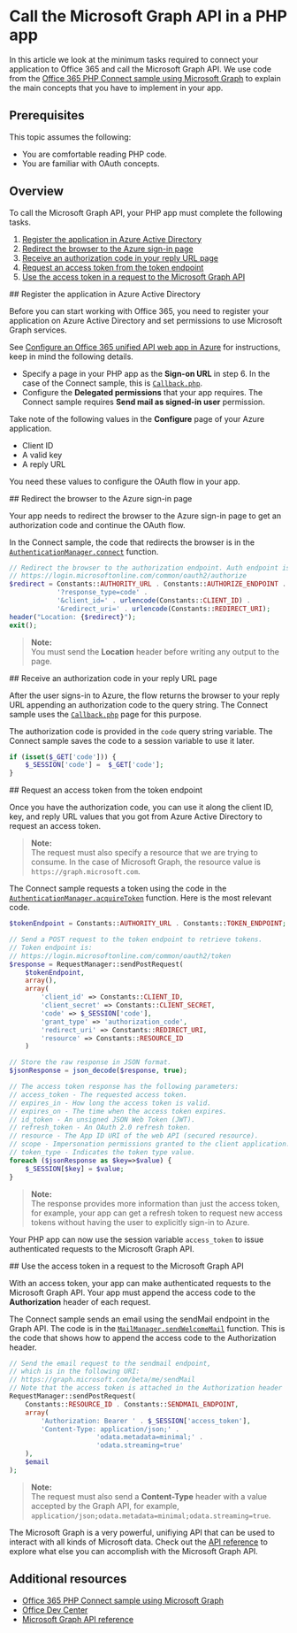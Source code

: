 # Call the Microsoft Graph API in a PHP app 

In this article we look at the minimum tasks required to connect your application to Office 365 and call the Microsoft Graph API. We use code from the [Office 365 PHP Connect sample using Microsoft Graph](https://github.com/OfficeDev/O365-PHP-Unified-API-Connect) to explain the main concepts that you have to implement in your app.

##  Prerequisites

This topic assumes the following:

* You are comfortable reading PHP code.
* You are familiar with OAuth concepts.

## Overview

To call the Microsoft Graph API, your PHP app must complete the following tasks.

1. [Register the application in Azure Active Directory](#register)
2. [Redirect the browser to the Azure sign-in page](#redirect)
3. [Receive an authorization code in your reply URL page](#authcode)
4. [Request an access token from the token endpoint](#accesstoken)
5. [Use the access token in a request to the Microsoft Graph API](#request) 

<a name="register"/>
## Register the application in Azure Active Directory

Before you can start working with Office 365, you need to register your application on Azure Active Directory and set permissions to use Microsoft Graph services.

See  [Configure an Office 365 unified API web app in Azure](https://msdn.microsoft.com/office/office365/HowTo/get-started-with-office-365-unified-api#msg_configure_web_app) for instructions, keep in mind the following details.

* Specify a page in your PHP app as the **Sign-on URL** in step 6. In the case of the Connect sample, this is [`Callback.php`](https://github.com/OfficeDev/O365-PHP-Unified-API-Connect/blob/master/app/Callback.php).
* Configure the **Delegated permissions** that your app requires. The Connect sample requires **Send mail as signed-in user** permission.

Take note of the following values in the **Configure** page of your Azure application.

* Client ID
* A valid key
* A reply URL

You need these values to configure the OAuth flow in your app.

<a name="redirect"/>
## Redirect the browser to the Azure sign-in page

Your app needs to redirect the browser to the Azure sign-in page to get an authorization code and continue the OAuth flow.

In the Connect sample, the code that redirects the browser is in the [`AuthenticationManager.connect`](https://github.com/OfficeDev/O365-PHP-Unified-API-Connect/blob/master/app/AuthenticationManager.php#L49) function.

```php
// Redirect the browser to the authorization endpoint. Auth endpoint is
// https://login.microsoftonline.com/common/oauth2/authorize
$redirect = Constants::AUTHORITY_URL . Constants::AUTHORIZE_ENDPOINT . 
            '?response_type=code' . 
            '&client_id=' . urlencode(Constants::CLIENT_ID) . 
            '&redirect_uri=' . urlencode(Constants::REDIRECT_URI);
header("Location: {$redirect}");
exit();
```

> **Note:** <br />
> You must send the **Location** header before writing any output to the page.

<a name="authcode"/>
## Receive an authorization code in your reply URL page

After the user signs-in to Azure, the flow returns the browser to your reply URL appending an authorization code to the query string. The Connect sample uses the [`Callback.php`](https://github.com/OfficeDev/O365-PHP-Unified-API-Connect/blob/master/app/Callback.php) page for this purpose.

The authorization code is provided in the `code` query string variable. The Connect sample saves the code to a session variable to use it later.

```php
if (isset($_GET['code'])) {
    $_SESSION['code'] =  $_GET['code'];
}
```

<a name="accesstoken"/>
## Request an access token from the token endpoint

Once you have the authorization code, you can use it along the client ID, key, and reply URL values that you got from Azure Active Directory to request an access token. 

> **Note:** <br />
> The request must also specify a resource that we are trying to consume. In the case of Microsoft Graph, the resource value is `https://graph.microsoft.com`.

The Connect sample requests a token using the code in the [`AuthenticationManager.acquireToken`](https://github.com/OfficeDev/O365-PHP-Unified-API-Connect/blob/master/app/AuthenticationManager.php#L70) function. Here is the most relevant code.

```php
$tokenEndpoint = Constants::AUTHORITY_URL . Constants::TOKEN_ENDPOINT;

// Send a POST request to the token endpoint to retrieve tokens.
// Token endpoint is:
// https://login.microsoftonline.com/common/oauth2/token
$response = RequestManager::sendPostRequest(
    $tokenEndpoint, 
    array(),
    array(
        'client_id' => Constants::CLIENT_ID,
        'client_secret' => Constants::CLIENT_SECRET,
        'code' => $_SESSION['code'],
        'grant_type' => 'authorization_code',
        'redirect_uri' => Constants::REDIRECT_URI,
        'resource' => Constants::RESOURCE_ID
    )

// Store the raw response in JSON format.
$jsonResponse = json_decode($response, true);

// The access token response has the following parameters:
// access_token - The requested access token.
// expires_in - How long the access token is valid.
// expires_on - The time when the access token expires.
// id_token - An unsigned JSON Web Token (JWT).
// refresh_token - An OAuth 2.0 refresh token.
// resource - The App ID URI of the web API (secured resource).
// scope - Impersonation permissions granted to the client application.
// token_type - Indicates the token type value.
foreach ($jsonResponse as $key=>$value) {
    $_SESSION[$key] = $value;
}
```

> **Note:** <br />
> The response provides more information than just the access token, for example, your app can get a refresh token to request new access tokens without having the user to explicitly sign-in to Azure.

Your PHP app can now use the session variable `access_token` to issue authenticated requests to the Microsoft Graph API.

<a name="request"/>
## Use the access token in a request to the Microsoft Graph API

With an access token, your app can make authenticated requests to the Microsoft Graph API. Your app must append the access code to the **Authorization** header of each request.

The Connect sample sends an email using the sendMail endpoint in the Graph API. The code is in the [`MailManager.sendWelcomeMail`](https://github.com/OfficeDev/O365-PHP-Unified-API-Connect/blob/master/app/MailManager.php#L46) function. This is the code that shows how to append the access code to the Authorization header.

```php
// Send the email request to the sendmail endpoint, 
// which is in the following URI:
// https://graph.microsoft.com/beta/me/sendMail
// Note that the access token is attached in the Authorization header
RequestManager::sendPostRequest(
    Constants::RESOURCE_ID . Constants::SENDMAIL_ENDPOINT,
    array(
        'Authorization: Bearer ' . $_SESSION['access_token'],
        'Content-Type: application/json;' . 
                      'odata.metadata=minimal;' .
                      'odata.streaming=true'
    ),
    $email
);
```

> **Note:** <br />
> The request must also send a **Content-Type** header with a value accepted by the Graph API, for example, `application/json;odata.metadata=minimal;odata.streaming=true`.

The Microsoft Graph is a very powerful, unifiying API that can be used to interact with all kinds of Microsoft data. Check out the [API reference](https://msdn.microsoft.com/office/office365/howto/office-365-unified-api-reference) to explore what else you can accomplish with the Microsoft Graph API.

## Additional resources

-  [Office 365 PHP Connect sample using Microsoft Graph](https://github.com/OfficeDev/O365-PHP-Unified-API-Connect)
-  [Office Dev Center](http://dev.office.com) 
-  [Microsoft Graph API reference](https://msdn.microsoft.com/office/office365/howto/office-365-unified-api-reference)